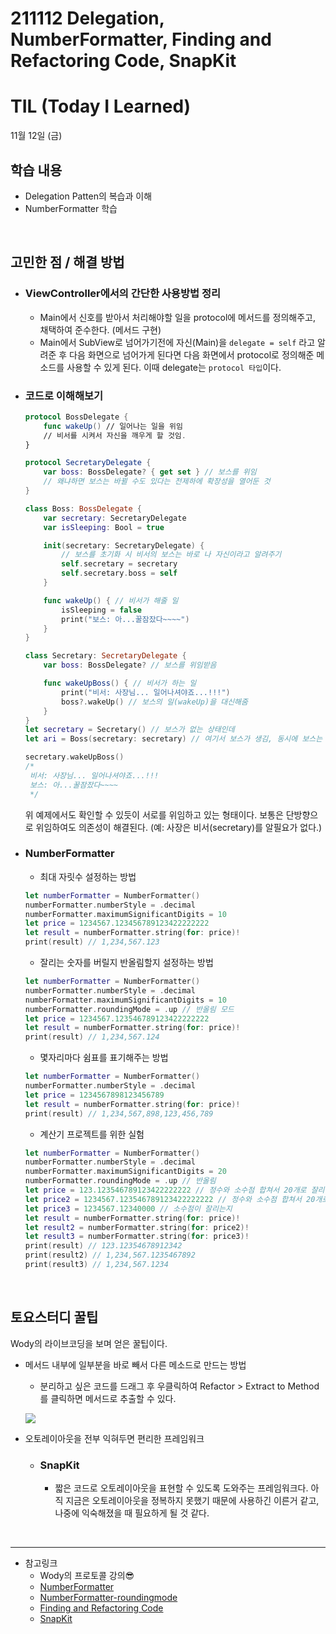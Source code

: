 # 211112 Delegation, NumberFormatter, Finding and Refactoring Code, SnapKit
# TIL (Today I Learned)

11월 12일 (금)

## 학습 내용
- Delegation Patten의 복습과 이해
- NumberFormatter 학습

&nbsp;

## 고민한 점 / 해결 방법
- ### ViewController에서의 간단한 사용방법 정리
    - Main에서 신호를 받아서 처리해야할 일을 protocol에 메서드를 정의해주고, 채택하여 준수한다. (메서드 구현)
    - Main에서 SubView로 넘어가기전에 자신(Main)을 `delegate = self` 라고 알려준 후 다음 화면으로 넘어가게 된다면 다음 화면에서 protocol로 정의해준 메소드를 사용할 수 있게 된다. 이때 delegate는 `protocol 타입`이다.
- ### 코드로 이해해보기
    ```swift
    protocol BossDelegate {
        func wakeUp() // 일어나는 일을 위임
        // 비서를 시켜서 자신을 깨우게 할 것임.
    }

    protocol SecretaryDelegate {
        var boss: BossDelegate? { get set } // 보스를 위임
        // 왜냐하면 보스는 바뀔 수도 있다는 전제하에 확장성을 열어둔 것
    }

    class Boss: BossDelegate {
        var secretary: SecretaryDelegate
        var isSleeping: Bool = true

        init(secretary: SecretaryDelegate) {
            // 보스를 초기화 시 비서의 보스는 바로 나 자신이라고 알려주기
            self.secretary = secretary
            self.secretary.boss = self
        }

        func wakeUp() { // 비서가 해줄 일
            isSleeping = false
            print("보스: 아...꿀잠잤다~~~~")
        }
    }

    class Secretary: SecretaryDelegate {
        var boss: BossDelegate? // 보스를 위임받음

        func wakeUpBoss() { // 비서가 하는 일
            print("비서: 사장님... 일어나셔야죠...!!!")
            boss?.wakeUp() // 보스의 일(wakeUp)을 대신해줌
        }
    }
    let secretary = Secretary() // 보스가 없는 상태인데
    let ari = Boss(secretary: secretary) // 여기서 보스가 생김, 동시에 보스는 비서가 생겼음
    
    secretary.wakeUpBoss()
    /*
     비서: 사장님... 일어나셔야죠...!!!
     보스: 아...꿀잠잤다~~~~
     */
    ```
    위 예제에서도 확인할 수 있듯이 서로를 위임하고 있는 형태이다. 보통은 단방향으로 위임하여도 의존성이 해결된다.
    (예: 사장은 비서(secretary)를 알필요가 없다.)
- ### NumberFormatter
    - 최대 자릿수 설정하는 방법
    ```swift
    let numberFormatter = NumberFormatter()
    numberFormatter.numberStyle = .decimal
    numberFormatter.maximumSignificantDigits = 10
    let price = 1234567.123456789123422222222
    let result = numberFormatter.string(for: price)!
    print(result) // 1,234,567.123
    ```
    - 잘리는 숫자를 버릴지 반올림할지 설정하는 방법
    ```swift
    let numberFormatter = NumberFormatter()
    numberFormatter.numberStyle = .decimal
    numberFormatter.maximumSignificantDigits = 10
    numberFormatter.roundingMode = .up // 반올림 모드
    let price = 1234567.123546789123422222222
    let result = numberFormatter.string(for: price)!
    print(result) // 1,234,567.124
    ```
    - 몇자리마다 쉼표를 표기해주는 방법
    ```swift
    let numberFormatter = NumberFormatter()
    numberFormatter.numberStyle = .decimal
    let price = 1234567898123456789
    let result = numberFormatter.string(for: price)!
    print(result) // 1,234,567,898,123,456,789
    ```
    - 계산기 프로젝트를 위한 실험
    ```swift
    let numberFormatter = NumberFormatter()
    numberFormatter.numberStyle = .decimal
    numberFormatter.maximumSignificantDigits = 20
    numberFormatter.roundingMode = .up // 반올림
    let price = 123.123546789123422222222 // 정수와 소수점 합쳐서 20개로 잘리는지 #1
    let price2 = 1234567.123546789123422222222 // 정수와 소수점 합쳐서 20개로 잘리는지 #2
    let price3 = 1234567.12340000 // 소수점이 잘리는지
    let result = numberFormatter.string(for: price)!
    let result2 = numberFormatter.string(for: price2)!
    let result3 = numberFormatter.string(for: price3)!
    print(result) // 123.12354678912342
    print(result2) // 1,234,567.1235467892
    print(result3) // 1,234,567.1234
    ```

&nbsp;

## 토요스터디 꿀팁
Wody의 라이브코딩을 보며 얻은 꿀팁이다.

- 메서드 내부에 일부분을 바로 빼서 다른 메소드로 만드는 방법
    - 분리하고 싶은 코드를 드래그 후 우클릭하여 Refactor > Extract to Method를 클릭하면 메서드로 추출할 수 있다.

    ![](https://i.imgur.com/CwPLuyA.png)

- 오토레이아웃을 전부 익혀두면 편리한 프레임워크
    - ### SnapKit
        - 짧은 코드로 오토레이아웃을 표현할 수 있도록 도와주는 프레임워크다. 아직 지금은 오토레이아웃을 정복하지 못했기 때문에 사용하긴 이른거 같고, 나중에 익숙해졌을 때 필요하게 될 것 같다.

&nbsp;

---

- 참고링크
    - Wody의 프로토콜 강의😎
    - [NumberFormatter](https://developer.apple.com/documentation/foundation/numberformatter)
    - [NumberFormatter-roundingmode](https://developer.apple.com/documentation/foundation/numberformatter/roundingmode)
    - [Finding and Refactoring Code](https://developer.apple.com/documentation/xcode/finding-and-refactoring-code)
    - [SnapKit](https://github.com/SnapKit/SnapKit)
